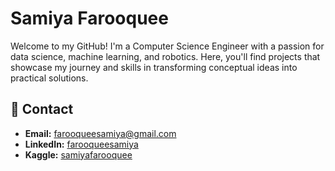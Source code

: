 # Samiya Farooquee

Welcome to my GitHub! I'm a Computer Science Engineer with a passion for data science, machine learning, and robotics. Here, you'll find projects that showcase my journey and skills in transforming conceptual ideas into practical solutions.

## 📧 Contact

- **Email:** farooqueesamiya@gmail.com
- **LinkedIn:** [farooqueesamiya](https://linkedin.com/in/farooqueesamiya)
- **Kaggle:** [samiyafarooquee](https://kaggle.com/samiyafarooquee)

